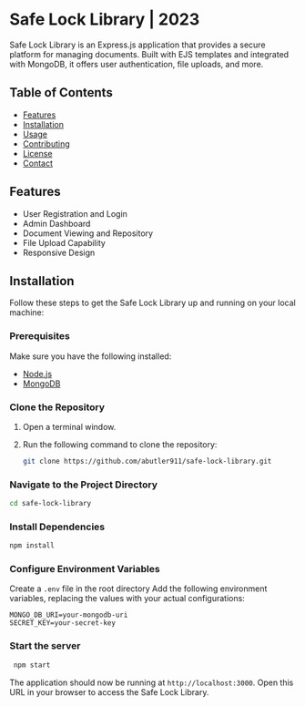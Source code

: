 # Safe Lock Library | 2023

Safe Lock Library is an Express.js application that provides a secure platform for managing documents. Built with EJS templates and integrated with MongoDB, it offers user authentication, file uploads, and more.

## Table of Contents

- [Features](#features)
- [Installation](#installation)
- [Usage](#usage)
- [Contributing](#contributing)
- [License](#license)
- [Contact](#contact)

## Features

- User Registration and Login
- Admin Dashboard
- Document Viewing and Repository
- File Upload Capability
- Responsive Design

## Installation

Follow these steps to get the Safe Lock Library up and running on your local machine:

### Prerequisites

Make sure you have the following installed:

- [Node.js](https://nodejs.org/)
- [MongoDB](https://www.mongodb.com/)

### Clone the Repository

1. Open a terminal window.
2. Run the following command to clone the repository:

   ```bash
   git clone https://github.com/abutler911/safe-lock-library.git
   ```

### Navigate to the Project Directory

```bash
cd safe-lock-library
```

### Install Dependencies

```bash
npm install
```

### Configure Environment Variables

Create a `.env` file in the root directory
Add the following environment variables, replacing the values with your actual configurations:

```env
MONGO_DB_URI=your-mongodb-uri
SECRET_KEY=your-secret-key
```

### Start the server

```bash
 npm start

```

The application should now be running at `http://localhost:3000`. Open this URL in your browser to access the Safe Lock Library.
